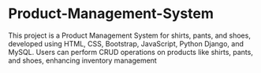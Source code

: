 # Product-Management-System
 This project is a Product Management System for shirts, pants, and shoes, developed using HTML, CSS, Bootstrap, JavaScript, Python Django, and MySQL. Users can perform CRUD operations on products like shirts, pants, and shoes, enhancing inventory management
